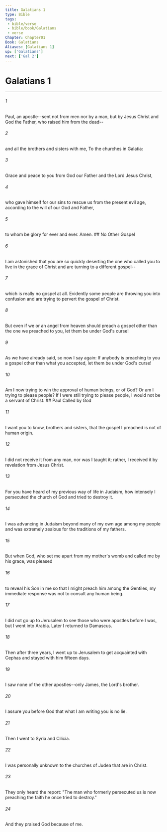 ```yaml
---
title: Galatians 1
type: Bible
tags:
 - bible/verse
 - bible/book/Galatians
 - verse
Chapter: Chapter01
Book: Galatians
Aliases: [Galatians 1]
up: ['Galatians']
next: ['Gal 2']
---
```

# Galatians 1

***


###### 1 
Paul, an apostle--sent not from men nor by a man, but by Jesus Christ and God the Father, who raised him from the dead-- 

###### 2 
and all the brothers and sisters with me, To the churches in Galatia: 

###### 3 
Grace and peace to you from God our Father and the Lord Jesus Christ, 

###### 4 
who gave himself for our sins to rescue us from the present evil age, according to the will of our God and Father, 

###### 5 
to whom be glory for ever and ever. Amen. ## No Other Gospel 

###### 6 
I am astonished that you are so quickly deserting the one who called you to live in the grace of Christ and are turning to a different gospel-- 

###### 7 
which is really no gospel at all. Evidently some people are throwing you into confusion and are trying to pervert the gospel of Christ. 

###### 8 
But even if we or an angel from heaven should preach a gospel other than the one we preached to you, let them be under God's curse! 

###### 9 
As we have already said, so now I say again: If anybody is preaching to you a gospel other than what you accepted, let them be under God's curse! 

###### 10 
Am I now trying to win the approval of human beings, or of God? Or am I trying to please people? If I were still trying to please people, I would not be a servant of Christ. ## Paul Called by God 

###### 11 
I want you to know, brothers and sisters, that the gospel I preached is not of human origin. 

###### 12 
I did not receive it from any man, nor was I taught it; rather, I received it by revelation from Jesus Christ. 

###### 13 
For you have heard of my previous way of life in Judaism, how intensely I persecuted the church of God and tried to destroy it. 

###### 14 
I was advancing in Judaism beyond many of my own age among my people and was extremely zealous for the traditions of my fathers. 

###### 15 
But when God, who set me apart from my mother's womb and called me by his grace, was pleased 

###### 16 
to reveal his Son in me so that I might preach him among the Gentiles, my immediate response was not to consult any human being. 

###### 17 
I did not go up to Jerusalem to see those who were apostles before I was, but I went into Arabia. Later I returned to Damascus. 

###### 18 
Then after three years, I went up to Jerusalem to get acquainted with Cephas and stayed with him fifteen days. 

###### 19 
I saw none of the other apostles--only James, the Lord's brother. 

###### 20 
I assure you before God that what I am writing you is no lie. 

###### 21 
Then I went to Syria and Cilicia. 

###### 22 
I was personally unknown to the churches of Judea that are in Christ. 

###### 23 
They only heard the report: "The man who formerly persecuted us is now preaching the faith he once tried to destroy." 

###### 24 
And they praised God because of me. 
